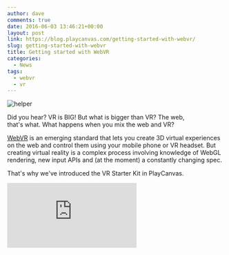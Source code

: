 ```yaml
---
author: dave
comments: true
date: 2016-06-03 13:46:21+00:00
layout: post
link: https://blog.playcanvas.com/getting-started-with-webvr/
slug: getting-started-with-webvr
title: Getting started with WebVR
categories:
  - News
tags:
  - webvr
  - vr
---
```


![helper](/img/helper.png)

Did you hear? VR is BIG! But what is bigger than VR? The web, that's what. What happens when you mix the web and VR?

[WebVR](https://w3c.github.io/webvr/) is an emerging standard that lets you create 3D virtual experiences on the web and control them using your mobile phone or VR headset. But creating virtual reality is a complex process involving knowledge of WebGL rendering, new input APIs and (at the moment) a constantly changing spec.

That's why we've introduced the VR Starter Kit in PlayCanvas.

<div className="iframe-container">
    <iframe loading="lazy" src="https://playcanv.as/p/9B6drGXk/" title="360 lookaround camera" webkitallowfullscreen="true" mozallowfullscreen="true" allow="autoplay" allowfullscreen="true" allowvr="" scrolling="no" frameborder="0" />
</div>

The VR Starter Kit is available when you select New Project in your PlayCanvas dashboard. It sets you up straight away with a boilerplate scene containing a VR Camera (using our open source [WebVR plugin](https://github.com/playcanvas/webvr)). It works immediately with Google Cardboard-style VR headsets for mobile phones or with the special WebVR builds of Chrome or Firefox.

To get started, select the VR Starter Kit in the New Project dialog.

![project-select](/img/project-select-2.jpg)

Once you've created your first scene take a look at our [WebVR Tutorial](https://developer.playcanvas.com/tutorials/cardboard-vr/) to see how you can include the camera code yourself and learn how we interact with the virtual world.

Looking for more features around WebVR? Get in touch with us on [twitter](https://twitter.com/playcanvas) or over at our [forum](https://forum.playcanvas.com).
